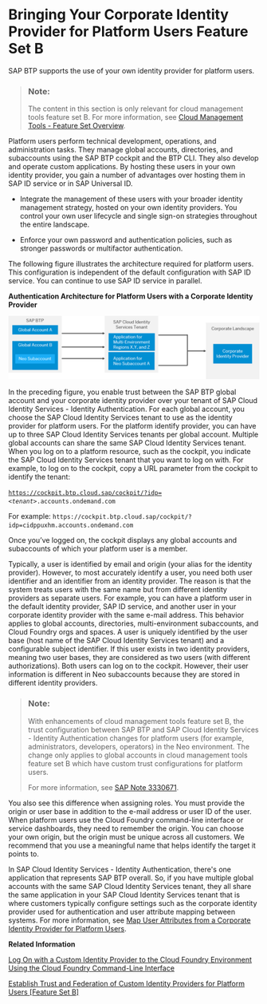 <!-- loio8980b91c14f9474a9d7c7d831bbad8e9 -->

# Bringing Your Corporate Identity Provider for Platform Users Feature Set B

SAP BTP supports the use of your own identity provider for platform users.

> ### Note:  
> The content in this section is only relevant for cloud management tools feature set B. For more information, see [Cloud Management Tools - Feature Set Overview](https://help.sap.com/viewer/65de2977205c403bbc107264b8eccf4b/Cloud/en-US/caf4e4e23aef4666ad8f125af393dfb2.html).

Platform users perform technical development, operations, and administration tasks. They manage global accounts, directories, and subaccounts using the SAP BTP cockpit and the BTP CLI. They also develop and operate custom applications. By hosting these users in your own identity provider, you gain a number of advantages over hosting them in SAP ID service or in SAP Universal ID.

-   Integrate the management of these users with your broader identity management strategy, hosted on your own identity providers. You control your own user lifecycle and single sign-on strategies throughout the entire landscape.

-   Enforce your own password and authentication policies, such as stronger passwords or multifactor authentication.


The following figure illustrates the architecture required for platform users. This configuration is independent of the default configuration with SAP ID service. You can continue to use SAP ID service in parallel.

  
  
**Authentication Architecture for Platform Users with a Corporate Identity Provider**



![](images/SAP_BTP_Account_Mapping_e29be15.png)

In the preceding figure, you enable trust between the SAP BTP global account and your corporate identity provider over your tenant of SAP Cloud Identity Services - Identity Authentication. For each global account, you choose the SAP Cloud Identity Services tenant to use as the identity provider for platform users. For the platform identify provider, you can have up to three SAP Cloud Identity Services tenants per global account. Multiple global accounts can share the same SAP Cloud Identity Services tenant. When you log on to a platform resource, such as the cockpit, you indicate the SAP Cloud Identity Services tenant that you want to log on with. For example, to log on to the cockpit, copy a URL parameter from the cockpit to identify the tenant:

<code>https://cockpit.btp.cloud.sap/cockpit/?idp=<i class="varname">&lt;tenant&gt;</i>.accounts.ondemand.com</code>

For example: `https://cockpit.btp.cloud.sap/cockpit/?idp=cidppuxhm.accounts.ondemand.com`

Once you’ve logged on, the cockpit displays any global accounts and subaccounts of which your platform user is a member.

Typically, a user is identified by email and origin \(your alias for the identity provider\). However, to most accurately identify a user, you need both user identifier and an identifier from an identity provider. The reason is that the system treats users with the same name but from different identity providers as separate users. For example, you can have a platform user in the default identity provider, SAP ID service, and another user in your corporate identity provider with the same e-mail address. This behavior applies to global accounts, directories, multi-environment subaccounts, and Cloud Foundry orgs and spaces. A user is uniquely identified by the user base \(host name of the SAP Cloud Identity Services tenant\) and a configurable subject identifier. If this user exists in two identity providers, meaning two user bases, they are considered as two users \(with different authorizations\). Both users can log on to the cockpit. However, their user information is different in Neo subaccounts because they are stored in different identity providers.

> ### Note:  
> With enhancements of cloud management tools feature set B, the trust configuration between SAP BTP and SAP Cloud Identity Services - Identity Authentication changes for platform users \(for example, administrators, developers, operators\) in the Neo environment. The change only applies to global accounts in cloud management tools feature set B which have custom trust configurations for platform users.
> 
> For more information, see [SAP Note 3330671](https://launchpad.support.sap.com/#/notes/3330671).

You also see this difference when assigning roles. You must provide the origin or user base in addition to the e-mail address or user ID of the user. When platform users use the Cloud Foundry command-line interface or service dashboards, they need to remember the origin. You can choose your own origin, but the origin must be unique across all customers. We recommend that you use a meaningful name that helps identify the target it points to.

In SAP Cloud Identity Services - Identity Authentication, there's one application that represents SAP BTP overall. So, if you have multiple global accounts with the same SAP Cloud Identity Services tenant, they all share the same application in your SAP Cloud Identity Services tenant that is where customers typically configure settings such as the corporate identity provider used for authentication and user attribute mapping between systems. For more information, see [Map User Attributes from a Corporate Identity Provider for Platform Users](../50-administration-and-ops/map-user-attributes-from-a-corporate-identity-provider-for-platform-users-40c2e54.md).

**Related Information**  


[Log On with a Custom Identity Provider to the Cloud Foundry Environment Using the Cloud Foundry Command-Line Interface](../50-administration-and-ops/log-on-with-a-custom-identity-provider-to-the-cloud-foundry-environment-using-the-cloud-d477618.md "Learn how to use different methods to log on to Cloud Foundry using a custom identity provider (IdP).")

[Establish Trust and Federation of Custom Identity Providers for Platform Users \[Feature Set B\]](../50-administration-and-ops/establish-trust-and-federation-of-custom-identity-providers-for-platform-users-feature-c368984.md "You want to use a custom identity provider for the platform users of SAP BTP in different environments and at the different account levels: global account, directory, and subaccount. By default, platform users in multi-environment subaccounts are users in the default identity provider.")

